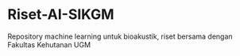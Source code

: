 # Riset-AI-SIKGM
Repository machine learning untuk bioakustik, riset bersama dengan Fakultas Kehutanan UGM
